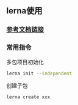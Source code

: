 ## lerna使用

### [参考文档链接](https://lerna.js.org/docs/api-reference/commands)

### 常用指令

多包项目初始化

```bash
lerna init --independent
```

创建子包
```bash
lerna create xxx
```
